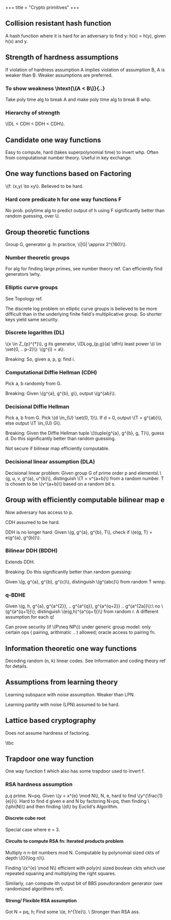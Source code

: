 +++
title = "Crypto primitives"
+++

## Collision resistant hash function
A hash function where it is hard for an adversary to find y: h(x) = h(y), given h(x) and y.

## Strength of hardness assumptions
If violation of hardness assumption A implies violation of assumption B, A is weaker than B. Weaker assumptions are preferred.

### To show weakness \htext{\\(A < B\\)}{..}
Take poly time alg to break A and make poly time alg to break B whp.

### Hierarchy of strength
\\(DL < CDH < DDH < CDH\\).

## Candidate one way functions
Easy to compute, hard (takes superpolynomial time) to invert whp. Often from computational number theory. Useful in key exchange.

## One way functions based on Factoring
\\(f: (x,y) \to xy\\). Believed to be hard.

### Hard core predicate h for one way functions F
No prob. polytime alg to predict output of h using F significantly better than random guessing, over U.

## Group theoretic functions
Group G, generator g. In practice, \\(|G| \approx 2^{160}\\).

### Number theoretic groups
For alg for finding large primes, see number theory ref. Can efficiently find generators \why.

### Elliptic curve groups
See Topology ref.

The discrete log problem on elliptic curve groups is believed to be more difficult than in the underlying finite field's multiplicative group. So shorter keys yield same security.

### Discrete logarithm (DL)
\\(x \in Z_{p}^{*}\\), g its  generator, \\(DLog_{p,g}(a) \dfn\\) least power \\(i \in \set{0, .. p-2}\\): \\(g^{i} = a\\).

Breaking: So, given a, p, g: find i.

### Computational Diffie Hellman (CDH)
Pick a, b randomly from G.

Breaking: Given \\(g^{a}, g^{b}, g\\), output \\(g^{ab}\\).

### Decisional Diffie Hellman
Pick a, b from G. Pick \\(d \in_{U} \set{0, 1}\\). If d = 0, output \\(T = g^{ab}\\), else output \\(T \in_{U} G\\).

Breaking: Given the Diffie Hellman tuple \\(\tuple{g^{a}, g^{b}, g, T}\\), guess d. Do this significantly better than random guessing.

Not secure if bilinear map efficiently computable.

### Decisional linear assumption (DLA)
Decisional linear problem: Given group G of prime order p and elements\\ \\(g, u, v, g^{a}, u^{b}\\), distinguish \\(T = v^{a+b}\\) from a random number. T is chosen to be \\(v^{a+b}\\) based on a random bit s.

## Group with efficiently computable bilinear map e
Now adversary has access to p.

CDH assumed to be hard.

DDH is no longer hard: Given \\(g, g^{a}, g^{b}, T\\), check if \\(e(g, T) = e(g^{a}, g^{b})\\).

### Bilinear DDH (BDDH)
Extends DDH.

Breaking: Do this significantly better than random guessing:

Given \\(g, g^{a}, g^{b}, g^{c}\\), distinguish \\(g^{abc}\\) from random T wnnp.

### q-BDHE
Given \\(g, h, g^{a}, g^{a^{2}}, .. g^{a^{q}}, g^{a^{q+2}} .. g^{a^{2a}}\\):\\
 no \\(g^{a^{q+1}}\\); distinguish \\(e(g,h)^{a^{q+1}}\\) from random r. A different assumption for each q!

Can prove security (if \\(P\neq NP\\)) under generic group model: only certain ops ( pairing, arithmatic .. ) allowed; oracle access to pairing fn.

## Information theoretic one way functions
Decoding random (n, k) linear codes. See Information and coding theory ref for details.

## Assumptions from learning theory
Learning subspace with noise assumption. Weaker than LPN.

Learning partity with noise (LPN) assumed to be hard.

## Lattice based cryptography
Does not assume hardness of factoring.

\tbc

## Trapdoor one way function
One way function f which also has some trapdoor used to invert f.

### RSA hardness assumption
p,q prime. N=pq. Given \\(y = x^{e} \mod N\\), N, e, hard to find \\(y^{\frac{1}{e}}\\). Hard to find d given e and N by factoring N=pq, then finding \\(\phi(N)\\) and then finding \\(d\\) by Euclid's Algorithm.

#### Discrete cube root
Special case where e = 3.

#### Circuits to compute RSA fn: Iterated products problem
Multiply n n-bit numbers mod N. Computable by polynomial sized ckts of depth \\(O(\log n)\\).

Finding \\(x^{e} \mod N\\) efficient with poly(n) sized boolean ckts which use repeated squaring and multiplying the right squares.

Similarly, can compute ith output bit of BBS pseudorandom generator (see randomized algorithms ref).

#### Strong/ Flexible RSA assumption
Got N = pq, h; Find some \\(e, h^{1/e}\\). \\
Stronger than RSA ass.
